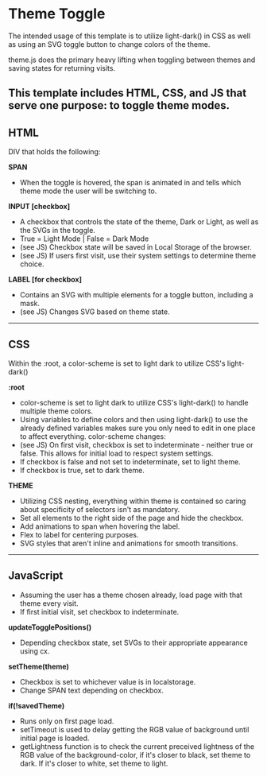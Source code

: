 # Theme Toggle

The intended usage of this template is to utilize light-dark() in CSS as well as using an SVG toggle button to change colors of the theme.

theme.js does the primary heavy lifting when toggling between themes and saving states for returning visits.

This template includes HTML, CSS, and JS that serve one purpose: to toggle theme modes.
---

## HTML
DIV that holds the following:

**SPAN**

- When the toggle is hovered, the span is animated in and tells which theme mode the user will be switching to.

**INPUT [checkbox]**
- A checkbox that controls the state of the theme, Dark or Light, as well as the SVGs in the toggle.
- True = Light Mode | False = Dark Mode
- (see JS) Checkbox state will be saved in Local Storage of the browser.
- (see JS) If users first visit, use their system settings to determine theme choice.

**LABEL [for checkbox]**
- Contains an SVG with multiple elements for a toggle button, including a mask.
- (see JS) Changes SVG based on theme state.
---

## CSS

Within the :root, a color-scheme is set to light dark to utilize CSS's light-dark()

**:root**
- color-scheme is set to light dark to utilize CSS's light-dark() to handle multiple theme colors.
- Using variables to define colors and then using light-dark() to use the already defined variables makes sure you only need to edit in one place to affect everything.
  color-scheme changes:
- (see JS) On first visit, checkbox is set to indeterminate - neither true or false. This allows for initial load to respect system settings.
- If checkbox is false and not set to indeterminate, set to light theme.
- If checkbox is true, set to dark theme.

**THEME**
- Utilizing CSS nesting, everything within theme is contained so caring about specificity of selectors isn't as mandatory.
- Set all elements to the right side of the page and hide the checkbox.
- Add animations to span when hovering the label.
- Flex to label for centering purposes.
- SVG styles that aren't inline and animations for smooth transitions.

---

## JavaScript

- Assuming the user has a theme chosen already, load page with that theme every visit.
- If first initial visit, set checkbox to indeterminate.

**updateTogglePositions()**
- Depending checkbox state, set SVGs to their appropriate appearance using cx.

**setTheme(theme)**
- Checkbox is set to whichever value is in localstorage.
- Change SPAN text depending on checkbox.

**if(!savedTheme)**
- Runs only on first page load.
- setTimeout is used to delay getting the RGB value of background until initial page is loaded.
- getLightness function is to check the current preceived lightness of the RGB value of the background-color, if it's closer to black, set theme to dark. If it's closer to white, set theme to light.
